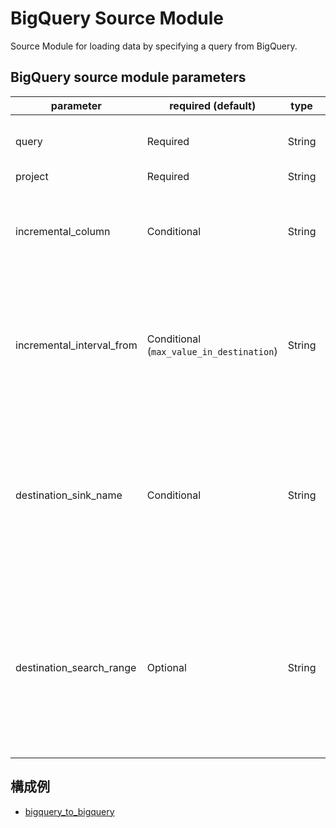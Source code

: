 # BigQuery Source Module

Source Module for loading data by specifying a query from BigQuery.

## BigQuery source module parameters

| parameter                 | required (default)                       | type   | description                                                                                                                                                                                                                                                                                                                                                             |
| ------------------------- | ---------------------------------------- | ------ | ----------------------------------------------------------------------------------------------------------------------------------------------------------------------------------------------------------------------------------------------------------------------------------------------------------------------------------------------------------------------- |
| query                     | Required                                 | String | Specify the SQL to read data from BigQuery. You can also specify the path (gs://...) where you put the SQL file.                                                                                                                                                                                                                                                        |
| project                   | Required                                 | String | Specify the project id.                                                                                                                                                                                                                                                                                                                                                 |
| incremental_column        | Conditional                              | String | Source モジュール共通パラメーターの `incremental` == `true`のとき指定必須。 incremental データを取得する基準となるカラム名を指定する。※ 時間単位の列にする。整数範囲などは未対応                                                                                                                                                                                        |
| incremental_interval_from | Conditional (`max_value_in_destination`) | String | Source モジュール共通パラメーターの `incremental` == ` true`のとき指定必須。 incremental の interval を指定する。 `max_value_in_destination`(default) または `X[unit]` 形式で指定（X は整数、unit は[`min`, `hour`, `day`]のいずれか)。 example: 15min, 1hour, ... etc.                                                                                                 |
| destination_sink_name     | Conditional                              | String | Source モジュール共通パラメーターの `incremental` == `true` かつ `incremental_interval_from` == `max_value_in_destination` のとき指定必須。前回連携時の sink のエントリの name を指定する。ここに指定されたテーブルの`max(incremental_column)`の以降の値を incremental データとして取得する。 ※ `sinks`に存在しない name は指定できない。                               |
| destination_search_range  | Optional                                 | String | Source モジュール共通パラメーターの `incremental` == `true` かつ `incremental_interval_from` == `max_value_in_destination` のときオプション指定可。前回連携時の sink テーブルの`max(incremental_column)`の値を取得する範囲を制限して、スキャン量を抑える。`-X[unit]` 形式で指定（X は整数、unit は[`min`, `hour`, `day`]のいずれか)。 example: -15min, -1hour, ... etc. |

## 構成例

- [bigquery_to_bigquery](../../../../examples/bigquery_to_bigquery.json)
